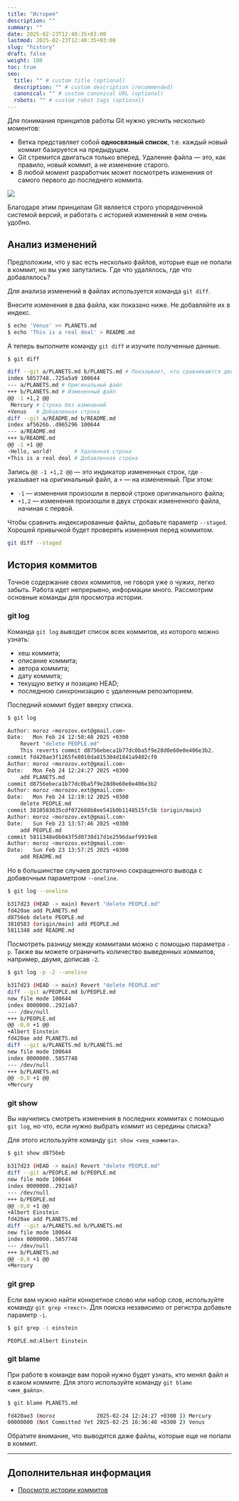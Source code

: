 ```yaml
---
title: "История"
description: ""
summary: ""
date: 2025-02-23T12:40:35+03:00
lastmod: 2025-02-23T12:40:35+03:00
slug: "history"
draft: false
weight: 100
toc: true
seo:
  title: "" # custom title (optional)
  description: "" # custom description (recommended)
  canonical: "" # custom canonical URL (optional)
  robots: "" # custom robot tags (optional)
---
```


Для понимания принципов работы Git нужно уяснить несколько моментов:
-  Ветка представляет собой **односвязный список**, т.е. каждый
   новый коммит базируется на предыдущем.
-  Git стремится двигаться только вперед. Удаление файла —
   это, как правило, новый коммит, а не изменение старого.
-  В любой момент разработчик может посмотреть изменения от самого первого
   до последнего коммита.

<img src="/images/git-branch-1.png">

Благодаря этим принципам Git является строго упорядоченной системой версий, и
работать с историей изменений в нем очень удобно.

## Анализ изменений

Предположим, что у вас есть несколько файлов, которые еще не попали в коммит, но вы уже
запутались. Где что удалялось, где что добавлялось?

Для анализа изменений в файлах используется команда <nobr>`git diff`.</nobr>

Внесите изменения в два файла, как показано ниже. Не добавляйте их в индекс.

```bash {frame="none", title=""}
$ echo 'Venus' >> PLANETS.md
$ echo 'This is a real deal' > README.md
```

А теперь выполните команду <nobr>`git diff`</nobr> и изучите полученные данные.

```bash {frame="none", title=""}
$ git diff

diff --git a/PLANETS.md b/PLANETS.md # Показывает, что сравниваются две версии файла
index 5857748..725a5a9 100644   
--- a/PLANETS.md # Оригинальный файл
+++ b/PLANETS.md # Измененный файл
@@ -1 +1,2 @@
 Mercury # Строка без изменений
+Venus   # Добавленная строка
diff --git a/README.md b/README.md
index af5626b..d965296 100644
--- a/README.md
+++ b/README.md
@@ -1 +1 @@
-Hello, world!       # Удаленная строка
+This is a real deal # Добавленная строка
```

Запись `@@ -1 +1,2 @@` — это индикатор
измененных строк, где `-` указывает на оригинальный файл, а `+` — на измененный.
При этом:
-  `-1` — изменения произошли в первой строке оригинального файла;
-  `+1,2` — изменения произошли в двух строках измененного файла, начиная с первой.

Чтобы сравнить индексированные файлы, добавьте параметр `--staged`. Хорошей привычкой
будет проверять изменения перед коммитом.

```bash {frame="none", title=""}
git diff --staged
```

## История коммитов

Точное содержание своих коммитов, не говоря уже о чужих, легко забыть. Работа идет непрерывно, информации много. Рассмотрим основные
команды для просмотра истории.

### git log

Команда `git log` выводит список всех коммитов, из которого можно узнать:

-  хеш коммита;
-  описание коммита;
-  автора коммита;
-  дату коммита;
-  текущую ветку и позицию HEAD;
-  последнюю синхронизацию с удаленным репозиторием.

Последний коммит будет вверху списка.

```bash {frame="none", title=""}
$ git log

Author: moroz <morozov.ext@gmail.com>
Date:   Mon Feb 24 12:50:40 2025 +0300
    Revert "delete PEOPLE.md"
    This reverts commit d8756ebeca1b77dc0ba5f9e28d0e60e0e406e3b2.
commit fd420ae3f1265fe8010da815304d1841a9402cf0
Author: moroz <morozov.ext@gmail.com>
Date:   Mon Feb 24 12:24:27 2025 +0300
    add PLANETS.md
commit d8756ebeca1b77dc0ba5f9e28d0e60e0e406e3b2
Author: moroz <morozov.ext@gmail.com>
Date:   Mon Feb 24 12:19:12 2025 +0300
    delete PEOPLE.md
commit 3810583635cdf072688b8ee541b0b1148515fc5b (origin/main)
Author: moroz <morozov.ext@gmail.com>
Date:   Sun Feb 23 13:57:46 2025 +0300
    add PEOPLE.md
commit 5811348e0b043f5d0738d17d1e2596daef9919e8
Author: moroz <morozov.ext@gmail.com>
Date:   Sun Feb 23 13:57:25 2025 +0300
    add README.md
```

Но в большинстве случаев достаточно сокращенного вывода с добавочным
параметром `--oneline`.

```bash {frame="none", title=""}
$ git log --oneline

b317d23 (HEAD -> main) Revert "delete PEOPLE.md"
fd420ae add PLANETS.md
d8756eb delete PEOPLE.md
3810583 (origin/main) add PEOPLE.md
5811348 add README.md
```

Посмотреть разницу между коммитами можно с помощью параметра `-p`.
Также вы можете ограничить количество выведенных коммитов, например, двумя,
дописав `-2`.

```bash {frame="none", title=""}
$ git log -p -2 --oneline

b317d23 (HEAD -> main) Revert "delete PEOPLE.md"
diff --git a/PEOPLE.md b/PEOPLE.md
new file mode 100644
index 0000000..2921ab7
--- /dev/null
+++ b/PEOPLE.md
@@ -0,0 +1 @@
+Albert Einstein
fd420ae add PLANETS.md
diff --git a/PLANETS.md b/PLANETS.md
new file mode 100644
index 0000000..5857748
--- /dev/null
+++ b/PLANETS.md
@@ -0,0 +1 @@
+Mercury
```

### git show

Вы научились смотреть изменения в последних коммитах с помощью <nobr>`git log`</nobr>,
но что, если нужно выбрать коммит из середины списка?

Для этого используйте команду <nobr>`git show <хеш_коммита>`.</nobr>

```bash {frame="none", title=""}
$ git show d8756eb

b317d23 (HEAD -> main) Revert "delete PEOPLE.md"
diff --git a/PEOPLE.md b/PEOPLE.md
new file mode 100644
index 0000000..2921ab7
--- /dev/null
+++ b/PEOPLE.md
@@ -0,0 +1 @@
+Albert Einstein
fd420ae add PLANETS.md
diff --git a/PLANETS.md b/PLANETS.md
new file mode 100644
index 0000000..5857748
--- /dev/null
+++ b/PLANETS.md
@@ -0,0 +1 @@
+Mercury
```

### git grep

Если вам нужно найти конкретное слово или набор слов, используйте команду
<nobr>`git grep <текст>`.</nobr> Для поиска независимо от регистра добавьте параметр `-i`.

```bash {frame="none", title=""}
$ git grep -i einstein

PEOPLE.md:Albert Einstein
```

### git blame

При работе в команде вам порой нужно будет узнать, кто менял файл и в каком коммите.
Для этого используйте команду <nobr>`git blame <имя_файла>`.</nobr>

```bash {frame="none", title=""}
$ git blame PLANETS.md

fd420ae3 (moroz             2025-02-24 12:24:27 +0300 1) Mercury
00000000 (Not Committed Yet 2025-02-25 16:36:40 +0300 2) Venus
```

Обратите внимание, что выводятся даже файлы, которые еще не попали в коммит.

---

## Дополнительная информация

-  [Просмотр истории коммитов](https://git-scm.com/book/ru/v2/Основы-Git-Просмотр-истории-коммитов)